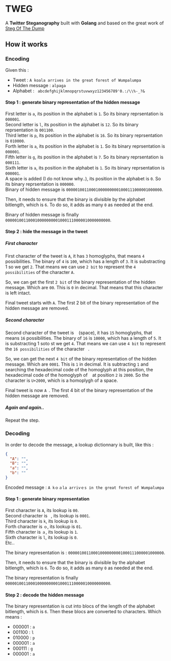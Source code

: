 # TWEG

A **Twitter Steganography** built with **Golang** and based on the great work of [Steg Of The Dump](https://github.com/holloway/steg-of-the-dump)

## How it works

### Encoding

Given this :

- Tweet : `A koala arrives in the great forest of Wumpalumpa`
- Hidden message : `alpaga`
- Alphabet : ` abcdefghijklmnopqrstuvwxyz123456789'0.:/\\%-_?&`

#### Step 1 : generate binary representation of the hidden message

First letter is `a`, its position in the alphabet is `1`. So its binary reprsentation is `000001`.  
Second letter is `l`, its position in the alphabet is `12`. So its binary reprsentation is `001100`.  
Third letter is `p`, its position in the alphabet is `16`. So its binary reprsentation is `010000`.  
Forth letter is `a`, its position in the alphabet is `1`. So its binary reprsentation is `000001`.  
Fifth letter is `g`, its position in the alphabet is `7`. So its binary reprsentation is `000111`.  
Sixth letter is `a`, its position in the alphabet is `1`. So its binary reprsentation is `000001`.  
A space is added (I do not know why..), its position in the alphabet is `0`. So its binary reprsentation is `000000`.  
Binary of hidden message is `000001001100010000000001000111000001000000`.

Then, it needs to ensure that the binary is divisible by the alphabet bitlength, which is `6`. To do so, it adds as many `0` as needed at the end.

Binary of hidden message is finally `0000010011000100000000010001110000010000000000`.

#### Step 2 : hide the message in the tweet

##### First character

First character of the tweet is `A`, it has `3` homoglyphs, that means `4` possibilities. The binary of `4` is `100`, which has a length of `3`. It is substracting 1 so we get `2`. That means we can use `2 bit` to represent the `4 possibilities` of the character `A`.

So, we can get the first `2 bit` of the binary representation of the hidden message. Which are `00`. This is `0` in decimal. That means that this character is left intact.

Final tweet starts with `A`. The first 2 bit of the binary representation of the hidden message are removed.

##### Second character

Second character of the tweet is ` ` (space), it has `15` homoglyphs, that means `16` possibilities. The binary of `16` is `10000`, which has a length of `5`. It is substracting 1 soto st we get `4`. That means we can use `4 bit` to represent the `16 possibilities` of the character ` `.

So, we can get the next `4 bit` of the binary representation of the hidden message. Which are `0001`. This is `1` in decimal. It is subtracting `1` and searching the hexadecimal code of the homoglyph at this position, the hexadecimal code of the homoglyph of ` ` at position `2` is `2000`. So the character is `U+2000`, which is a homoplygh of a space.

Final tweet is now `A `. The first 4 bit of the binary representation of the hidden message are removed.

##### Again and again..

Repeat the step.

### Decoding

In order to decode the message, a lookup dictionnary is built, like this :

```json
{
  "A": "",
  "B": "",
  "a": "",
  "b": ""
}
```

Encoded message : `A kｏａla arrivｅs іn the great forest of Wumpalumpa`

#### Step 1 : generate binary representation

First character is `A`, its lookup is `00`.  
Second character is ` `, its lookup is `0001`.  
Third character is `k`, its lookup is `0`.  
Forth character is `ｏ`, its lookup is `01`.  
Fifth character is `ａ`, its lookup is `1`.  
Sixth character is `l`, its lookup is `0`.  
Etc..

The binary representation is : `000001001100010000000001000111000001000000`.

Then, it needs to ensure that the binary is divisible by the alphabet bitlength, which is `6`. To do so, it adds as many `0` as needed at the end.

The binary representation is finally `0000010011000100000000010001110000010000000000`.

#### Step 2 : decode the hidden message

The binary representation is cut into blocs of the length of the alphabet bitlength, which is `6`. Then these blocs are converted to characters. Which means :

- 000001 : `a`
- 001100 : `l`
- 010000 : `p`
- 000001 : `a`
- 000111 : `g`
- 000001 : `a`

